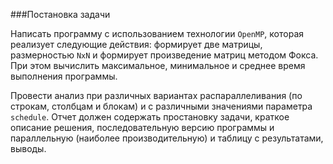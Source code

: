 ###Постановка задачи

Написать программу с использованием технологии `OpenMP`, которая
реализует следующие действия: формирует две матрицы, размерностью
`NxN` и формирует произведение матриц методом Фокса. При этом
вычислить максимальное, минимальное и среднее время выполнения
программы.

Провести анализ при различных вариантах распараллеливания (по строкам,
столбцам и блокам) и с различными значениями параметра
`schedule`. Отчет должен содержать простановку задачи, краткое
описание решения, последовательную версию программы и параллельную
(наиболее производительную) и таблицу с результатами, выводы.

